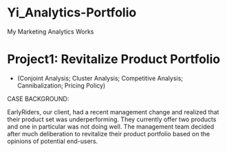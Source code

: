# Yi_Analytics-Portfolio
My Marketing Analytics Works

# Project1: Revitalize Product Portfolio
* (Conjoint Analysis; Cluster Analysis; Competitive Analysis; Cannibalization; Pricing Policy)

CASE BACKGROUND:

EarlyRiders, our client, had a recent management change and realized that their product set was underperforming. They currently offer two products and one in particular was not doing well. The management team decided after much deliberation to revitalize their product portfolio based on the opinions of potential end-users.
